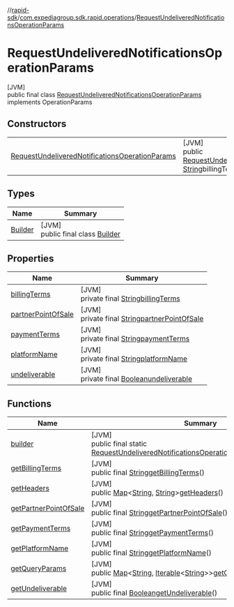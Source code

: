 //[rapid-sdk](../../../index.md)/[com.expediagroup.sdk.rapid.operations](../index.md)/[RequestUndeliveredNotificationsOperationParams](index.md)

# RequestUndeliveredNotificationsOperationParams

[JVM]\
public final class [RequestUndeliveredNotificationsOperationParams](index.md) implements OperationParams

## Constructors

| | |
|---|---|
| [RequestUndeliveredNotificationsOperationParams](-request-undelivered-notifications-operation-params.md) | [JVM]<br>public [RequestUndeliveredNotificationsOperationParams](index.md)[RequestUndeliveredNotificationsOperationParams](-request-undelivered-notifications-operation-params.md)([Boolean](https://docs.oracle.com/javase/8/docs/api/java/lang/Boolean.html)undeliverable, [String](https://docs.oracle.com/javase/8/docs/api/java/lang/String.html)billingTerms, [String](https://docs.oracle.com/javase/8/docs/api/java/lang/String.html)partnerPointOfSale, [String](https://docs.oracle.com/javase/8/docs/api/java/lang/String.html)paymentTerms, [String](https://docs.oracle.com/javase/8/docs/api/java/lang/String.html)platformName) |

## Types

| Name | Summary |
|---|---|
| [Builder](-builder/index.md) | [JVM]<br>public final class [Builder](-builder/index.md) |

## Properties

| Name | Summary |
|---|---|
| [billingTerms](index.md#149921994%2FProperties%2F700308213) | [JVM]<br>private final [String](https://docs.oracle.com/javase/8/docs/api/java/lang/String.html)[billingTerms](index.md#149921994%2FProperties%2F700308213) |
| [partnerPointOfSale](index.md#1500502160%2FProperties%2F700308213) | [JVM]<br>private final [String](https://docs.oracle.com/javase/8/docs/api/java/lang/String.html)[partnerPointOfSale](index.md#1500502160%2FProperties%2F700308213) |
| [paymentTerms](index.md#146287381%2FProperties%2F700308213) | [JVM]<br>private final [String](https://docs.oracle.com/javase/8/docs/api/java/lang/String.html)[paymentTerms](index.md#146287381%2FProperties%2F700308213) |
| [platformName](index.md#773691192%2FProperties%2F700308213) | [JVM]<br>private final [String](https://docs.oracle.com/javase/8/docs/api/java/lang/String.html)[platformName](index.md#773691192%2FProperties%2F700308213) |
| [undeliverable](index.md#-2102115714%2FProperties%2F700308213) | [JVM]<br>private final [Boolean](https://docs.oracle.com/javase/8/docs/api/java/lang/Boolean.html)[undeliverable](index.md#-2102115714%2FProperties%2F700308213) |

## Functions

| Name | Summary |
|---|---|
| [builder](builder.md) | [JVM]<br>public final static [RequestUndeliveredNotificationsOperationParams.Builder](-builder/index.md)[builder](builder.md)() |
| [getBillingTerms](get-billing-terms.md) | [JVM]<br>public final [String](https://docs.oracle.com/javase/8/docs/api/java/lang/String.html)[getBillingTerms](get-billing-terms.md)() |
| [getHeaders](get-headers.md) | [JVM]<br>public [Map](https://docs.oracle.com/javase/8/docs/api/java/util/Map.html)&lt;[String](https://docs.oracle.com/javase/8/docs/api/java/lang/String.html), [String](https://docs.oracle.com/javase/8/docs/api/java/lang/String.html)&gt;[getHeaders](get-headers.md)() |
| [getPartnerPointOfSale](get-partner-point-of-sale.md) | [JVM]<br>public final [String](https://docs.oracle.com/javase/8/docs/api/java/lang/String.html)[getPartnerPointOfSale](get-partner-point-of-sale.md)() |
| [getPaymentTerms](get-payment-terms.md) | [JVM]<br>public final [String](https://docs.oracle.com/javase/8/docs/api/java/lang/String.html)[getPaymentTerms](get-payment-terms.md)() |
| [getPlatformName](get-platform-name.md) | [JVM]<br>public final [String](https://docs.oracle.com/javase/8/docs/api/java/lang/String.html)[getPlatformName](get-platform-name.md)() |
| [getQueryParams](get-query-params.md) | [JVM]<br>public [Map](https://docs.oracle.com/javase/8/docs/api/java/util/Map.html)&lt;[String](https://docs.oracle.com/javase/8/docs/api/java/lang/String.html), [Iterable](https://docs.oracle.com/javase/8/docs/api/java/lang/Iterable.html)&lt;[String](https://docs.oracle.com/javase/8/docs/api/java/lang/String.html)&gt;&gt;[getQueryParams](get-query-params.md)() |
| [getUndeliverable](get-undeliverable.md) | [JVM]<br>public final [Boolean](https://docs.oracle.com/javase/8/docs/api/java/lang/Boolean.html)[getUndeliverable](get-undeliverable.md)() |
